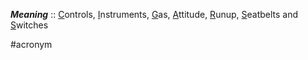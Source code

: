 ***Meaning*** :: <u>C</u>ontrols, <u>I</u>nstruments, <u>G</u>as, <u>A</u>ttitude, <u>R</u>unup, <u>S</u>eatbelts and <u>S</u>witches

#acronym